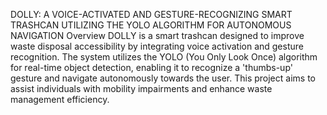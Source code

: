 DOLLY: A VOICE-ACTIVATED AND GESTURE-RECOGNIZING SMART TRASHCAN UTILIZING THE YOLO ALGORITHM FOR AUTONOMOUS NAVIGATION
Overview
DOLLY is a smart trashcan designed to improve waste disposal accessibility by integrating voice activation and gesture recognition. The system utilizes the YOLO (You Only Look Once) algorithm for real-time object detection, enabling it to recognize a 'thumbs-up' gesture and navigate autonomously towards the user. This project aims to assist individuals with mobility impairments and enhance waste management efficiency.
